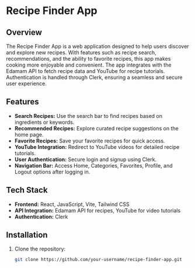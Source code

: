 # Recipe Finder App

## Overview
The Recipe Finder App is a web application designed to help users discover and explore new recipes. With features such as recipe search, recommendations, and the ability to favorite recipes, this app makes cooking more enjoyable and convenient. The app integrates with the Edamam API to fetch recipe data and YouTube for recipe tutorials. Authentication is handled through Clerk, ensuring a seamless and secure user experience.

## Features
- **Search Recipes:** Use the search bar to find recipes based on ingredients or keywords.
- **Recommended Recipes:** Explore curated recipe suggestions on the home page.
- **Favorite Recipes:** Save your favorite recipes for quick access.
- **YouTube Integration:** Redirect to YouTube videos for detailed recipe tutorials.
- **User Authentication:** Secure login and signup using Clerk.
- **Navigation Bar:** Access Home, Categories, Favorites, Profile, and Logout options after logging in.

## Tech Stack
- **Frontend:** React, JavaScript, Vite, Tailwind CSS
- **API Integration:** Edamam API for recipes, YouTube for video tutorials
- **Authentication:** Clerk

## Installation

1. Clone the repository:
   ```bash
   git clone https://github.com/your-username/recipe-finder-app.git
